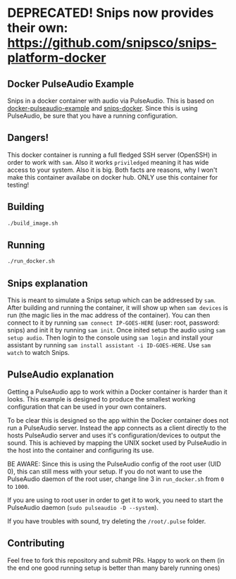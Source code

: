 # DEPRECATED! Snips now provides their own: https://github.com/snipsco/snips-platform-docker

## Docker PulseAudio Example
Snips in a docker container with audio via PulseAudio. This is based on [docker-pulseaudio-example](https://github.com/TheBiggerGuy/docker-pulseaudio-example) and [snips-docker](https://github.com/dYalib/snips-docker). Since this is using PulseAudio, be sure that you have a running configuration.

## Dangers!
This docker container is running a full fledged SSH server (OpenSSH) in order to work with `sam`. Also it works `priviledged` meaning it has wide access to your system. Also it is big. Both facts are reasons, why I won't make this container availabe on docker hub. ONLY use this container for testing! 

## Building
```bash
./build_image.sh
```

## Running
```bash
./run_docker.sh
```

## Snips explanation
This is meant to simulate a Snips setup which can be addressed by `sam`. After building and running the container, it will show up when `sam devices` is run (the magic lies in the mac address of the container). You can then connect to it by running `sam connect IP-GOES-HERE` (user: root, password: snips) and init it by running `sam init`. Once inited setup the audio using `sam setup audio`. Then login to the console using `sam login` and install your assistant by running `sam install assistant -i ID-GOES-HERE`. Use `sam watch` to watch Snips. 

## PulseAudio explanation
Getting a PulseAudio app to work within a Docker container is harder than it looks. This example is designed to produce the smallest working configuration that can be used in your own containers.

To be clear this is designed so the app within the Docker container does not run a PulseAudio server. Instead the app connects as a client directly to the hosts PulseAudio server and uses it's configuration/devices to output the sound. This is achieved by mapping the UNIX socket used by PulseAudio in the host into the container and configuring its use.

BE AWARE: Since this is using the PulseAudio config of the root user (UID 0), this can still mess with your setup. If you do not want to use the PulseAudio daemon of the root user, change line 3 in `run_docker.sh` from `0` to `1000`. 

If you are using to root user in order to get it to work, you need to start the PulseAudio daemon (`sudo pulseaudio -D --system`). 

If you have troubles with sound, try deleting the `/root/.pulse` folder.

## Contributing
Feel free to fork this repository and submit PRs. Happy to work on them (in the end one good running setup is better than many barely running ones)
